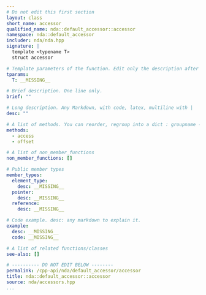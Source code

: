```yaml
---
# Do not edit this first section
layout: class
short_name: accessor
qualified_name: nda::default_accessor::accessor
namespace: nda::default_accessor
includer: nda/nda.hpp
signature: |
  template <typename T>
  struct accessor

# Template parameters of the function. Edit only the description after the :
tparams:
  T: __MISSING__

# Brief description. One line only.
brief: ""

# Long description. Any Markdown, with code, latex, multiline with |
desc: ""

# A list of methods. You can reorder, regroup into a dict : groupname -> list
methods:
  - access
  - offset

# A list of non_member_functions
non_member_functions: []

# Public member types
member_types:
  element_type:
    desc: __MISSING__
  pointer:
    desc: __MISSING__
  reference:
    desc: __MISSING__

# Code example. desc: any markdown to explain it.
example:
  desc: __MISSING__
  code: __MISSING__

# A list of related functions/classes
see-also: []

# ---------- DO NOT EDIT BELOW --------
permalink: /cpp-api/nda/default_accessor/accessor
title: nda::default_accessor::accessor
source: nda/accessors.hpp
...
```


